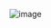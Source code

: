 ![image](https://github.com/cengarm/2023FRONTEND/assets/126611512/663b6657-1e50-439f-bc25-2f4d71c1ae0b)
